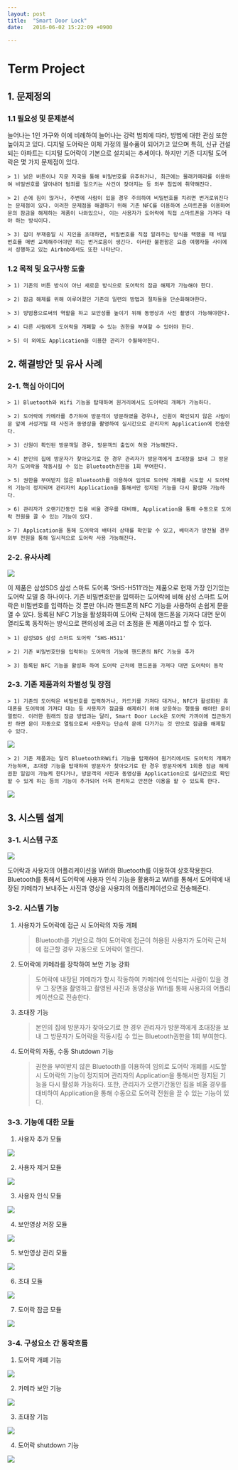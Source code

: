```yaml
---
layout: post
title:  "Smart Door Lock"
date:   2016-06-02 15:22:09 +0900

---
```



# Term Project



## 1. 문제정의



### 1.1	필요성 및 문제분석



늘어나는 1인 가구와 이에 비례하여 늘어나는 강력 범죄에 따라, 방범에 대한 관심 또한 높아지고 있다. 디지털 도어락은 이제 가정의 필수품이 되어가고 있으며 특히, 신규 건설되는 아파트는 디지털 도어락이 기본으로 설치되는 추세이다. 하지만 기존 디지털 도어락은 몇 가지 문제점이 있다.

	> 1) 낡은 버튼이나 지문 자국을 통해 비밀번호를 유추하거나, 최근에는 몰래카메라를 이용하여 비밀번호를 알아내어 범죄를 일으키는 사건이 잦아지는 등 외부 침입에 취약해진다.

	> 2) 손에 짐이 많거나, 주변에 사람이 있을 경우 주의하여 비밀번호를 치려면 번거로워진다는 문제점이 있다. 이러한 문제점을 해결하기 위해 기존 NFC를 이용하여 스마트폰을 이용하여 문의 잠금을 해제하는 제품이 나와있으나, 이는 사용자가 도어락에 직접 스마트폰을 가져다 대야 하는 방식이다.

	> 3) 집이 부재중일 시 지인을 초대하면, 비밀번호를 직접 알려주는 방식을 택했을 때 비밀번호를 매번 교체해주어야만 하는 번거로움이 생긴다. 이러한 불편함은 요즘 여행자들 사이에서 성행하고 있는 Airbnb에서도 또한 나타난다.




### 1.2 목적 및 요구사항 도출



	> 1) 기존의 버튼 방식이 아닌 새로운 방식으로 도어락의 잠금 해제가 가능해야 한다.

	> 2) 잠금 해제를 위해 이루어졌던 기존의 일련의 방법과 절차들을 단순화해야한다.

	> 3) 방범용으로써의 역할을 하고 보안성를 높이기 위해 동영상과 사진 촬영이 가능해야한다.

	> 4) 다른 사람에게 도어락을 개폐할 수 있는 권한을 부여할 수 있어야 한다.

	> 5) 이 외에도 Application을 이용한 관리가 수월해야한다.




## 2. 해결방안 및 유사 사례



### 2-1. 핵심 아이디어



	> 1) Bluetooth와 Wifi 기능을 탑재하여 원거리에서도 도어락의 개폐가 가능하다.

	> 2) 도어락에 카메라를 추가하여 방문객이 방문하였을 경우나, 신원이 확인되지 않은 사람이 문 앞에 서성거릴 때 사진과 동영상을 촬영하여 실시간으로 관리자의 Application에 전송한다.

	> 3) 신원이 확인된 방문객일 경우, 방문객의 출입이 허용 가능해진다.

	> 4) 본인의 집에 방문자가 찾아오기로 한 경우 관리자가 방문객에게 초대장을 보내 그 방문자가 도어락을 작동시킬 수 있는 Bluetooth권한을 1회 부여한다.

	> 5) 권한을 부여받지 않은 Bluetooth를 이용하여 임의로 도어락 개폐를 시도할 시 도어락의 기능이 정지되며 관리자의 Application을 통해서만 정지된 기능을 다시 활성화 가능하다.

	> 6) 관리자가 오랜기간동안 집을 비울 경우를 대비해, Application을 통해 수동으로 도어락 전원을 끌 수 있는 기능이 있다.

	> 7) Application을 통해 도어락의 배터리 상태를 확인할 수 있고, 배터리가 방전될 경우 외부 전원을 통해 일시적으로 도어락 사용 가능해진다.




### 2-2. 유사사례



![](http://www.samsungsds-nss.com/ko/solution/country/ddl/img/SHS-h511_001.jpg)

이 제품은 삼성SDS 삼성 스마트 도어록 ‘SHS-H511‘라는 제품으로 현재 가장 인기있는 도어락 모델 중 하나이다. 기존 비밀번호만을 입력하는 도어락에 비해 삼성 스마트 도어락은 비밀번호를 입력하는 것 뿐만 아니라 핸드폰의 NFC 기능을 사용하여 손쉽게 문을 열 수 있다. 등록된 NFC 기능을 활성화하여 도어락 근처에 핸드폰을 가져다 대면 문이 열리도록 동작하는 방식으로 편의성에 조금 더 초점을 둔 제품이라고 할 수 있다.

	> 1) 삼성SDS 삼성 스마트 도어락 ‘SHS-H511'

	> 2) 기존 비밀번호만을 입력하는 도어락의 기능에 핸드폰의 NFC 기능을 추가

	> 3) 등록된 NFC 기능을 활성화 하여 도어락 근처에 핸드폰을 가져다 대면 도어락이 동작

### 2-3. 기존 제품과의 차별성 및 장점



	> 1) 기존의 도어락은 비밀번호를 입력하거나, 카드키를 가져다 대거나, NFC가 활성화된 휴대폰을 도어락에 가져다 대는 등 사용자가 잠금을 해제하기 위해 상응하는 행동을 해야만 문이 열렸다. 이러한 원래의 잠금 방법과는 달리, Smart Door Lock은 도어락 가까이에 접근하기만 하면 문이 자동으로 열림으로써 사용자는 단순히 문에 다가가는 것 만으로 잠금을 해제할 수 있다.

![](https://lh3.googleusercontent.com/-AMFr2D8wkHg/V1h4OalYtVI/AAAAAAABPIo/eYgv6-mZYNQA5gH6gwDBMU1KiWWCQx3UwCL0B/w475-h577-no/%25EA%25B7%25B8%25EB%25A6%25BC1.jpg)

	> 2) 기존 제품과는 달리 Bluetooth와Wifi 기능을 탑재하여 원거리에서도 도어락의 개폐가 가능하며, 초대장 기능을 탑재하여 방문자가 찾아오기로 한 경우 방문자에게 1회용 잠금 해제 권한 일임이 가능케 한다거나, 방문객의 사진과 동영상을 Application으로 실시간으로 확인할 수 있게 하는 등의 기능이 추가되어 더욱 편리하고 안전한 이용을 할 수 있도록 한다.

![](https://lh6.googleusercontent.com/-P16ObHS8vZU/V1h4OqIZkCI/AAAAAAABPIo/rWjKIBYIwDYWtIqGLDT1So-xFOH1aHLAACL0B/w559-h577-no/%25EA%25B7%25B8%25EB%25A6%25BC2.jpg)





## 3. 시스템 설계



### 3-1. 시스템 구조



![](https://lh3.googleusercontent.com/-6IghTG_ewgk/V1QJeQCv80I/AAAAAAAAAA0/RnNwYVdpsiAlPFQ1_eBkuW8yIYeSJwVEwCL0B/w953-h491-no/%25EA%25B5%25AC%25EC%25A1%25B0.png)

도어락과 사용자의 어플리케이션을 Wifi와 Bluetooth를 이용하여 상호작용한다. Bluetooth를 통해서 도어락에 사용자 인식 기능을 활용하고 Wifi를 통해서 도어락에 내장된 카메라가 보내주는 사진과 영상을 사용자의 어플리케이션으로 전송해준다.





### 3-2. 시스템 기능



1) 사용자가 도어락에 접근 시 도어락의 자동 개폐

	> Bluetooth를 기반으로 하여 도어락에 접근이 허용된 사용자가 도어락 근처에 접근할 경우 자동으로 도어락이 열린다.

2) 도어락에 카메라를 장착하여 보안 기능 강화

	> 도어락에 내장된 카메라가 항시 작동하여 카메라에 인식되는 사람이 있을 경우 그 장면을 촬영하고 촬영된 사진과 동영상을 Wifi를 통해 사용자의 어플리케이션으로 전송한다.

3) 초대장 기능

	> 본인의 집에 방문자가 찾아오기로 한 경우 관리자가 방문객에게 초대장을 보내 그 방문자가 도어락을 작동시킬 수 있는 Bluetooth권한을 1회 부여한다.

4) 도어락의 자동, 수동 Shutdown 기능

	> 권한을 부여받지 않은 Bluetooth를 이용하여 임의로 도어락 개폐를 시도할 시 도어락의 기능이 정지되며 관리자의 Application을 통해서만 정지된 기능을 다시 활성화 가능하다. 또한, 관리자가 오랜기간동안 집을 비울 경우를 대비하여 Application을 통해 수동으로 도어락 전원을 끌 수 있는 기능이 있다.





### 3-3. 기능에 대한 모듈



1) 사용자 추가 모듈

![](https://lh3.googleusercontent.com/IGM_SO2-tWCbc8tsdmG9SPKUx1GYzJhJXiUiCFXJrqxXhaMlWCtmUWcgSBcCd8vyB4gJwew=s165)



2) 사용자 제거 모듈

![](https://lh3.googleusercontent.com/t5D9FC8QGHK84TssAgwzJO-YzB61Y1eWC6elOBWZxZOwyOGQrNh6vX_dljyqVAuXhwQnFKDPm2Hp40vmmONZ9U_mgcY7F6-u8_cx16djNPW8OFqgu6yBjK7SoA1nwHC0Zd93OEDDs9f_-Jh_T8UAaZvvKp5qjjPyD9V6KyRAvNAo4ckj3PPyDwk91ZknKi6acPjnpkoTVKtcjVQfV276iIxzX1BxguCZAhj8IECye7SeKjRri0BnADJmcadOVBn4IwDjMn8UqukKNJqXqCYRB8wWDOQgSX2U8I_HV25rKEkxwu_Ymynm4FyKt8_SYguAq_9iycYo5_DDNYZkbFwLkuL2EUIUUKyrCv_ZV5VbAbqF8FThNRGNXQsfThjQNq9sVCDzR82B38RIBPtV7LxVyDhFJTJaKSAF4IUaeBmMsUhtgzO48j0MFxqvawyp6aYfhXDoqvDcbR-9ihPp0MTSN0IhWb4Hy8XPYBXMPPjoV12UKAL3sBthOW3meVoH1jw90610ecosRPK8CiGQb0Y5jizmPdmmRBukYrWlkHEuVzbJlDMovdu0mdCzQaXGEbtZcceyXdzCIFgUKH70-RMS8dDsagO_Gw=w693-h194-no)


3) 사용자 인식 모듈

![](https://lh3.googleusercontent.com/DXxYYgm7NLMsc5-8d9HZfP1B-5nJEdGSuRNZiWFN2n3PkK_u6Qa4VgsVVdGxygxB5U-OiV7H6f0pINv9GcGjaYr0cej2hwkQtare-FXwv52yfKbEzo68i60KwGFlB14U8gJxknH4ZpuZULxigPMsJal9bbqZJyeDnTwPhZKb4XxcGmZ9ie6TY7KDIITq3Af0QpspzfYDK3_p3YCTFmT9pdQ57vZslr87jV_JmKv9S_Cq-BmmkPYCTHN07ZYX2HCTvAHoyqb2o4RGu2swHvNzbPankBzVAes-ohAgNbETKorc_jF6dQ78nt6lgdbP7jDdmejl4u8nfMyNEvXG5nigLUJsPAg72K5D9jYddFpbG44LQgJC173_7GmAzl_-4qsz-NqKTX1UMFX6D8TItIATAdc9V-TYmDbMn0mHUdtRmfEnSNeCVZVPC02zUQkqYUwAXbroxQweMDs84Wkpxh3u2XVNYgtLVFo-3x9EoQ8kAogoIobDZhWjBbZJW2fZjidAfJ4zr17BkPneRiMZIRIWxWY82Wl5Q_1yVJcMt6CL7LmtDocJ1CYoe8-j2lpGxp4mwjOrrO0vb27lvzyXSXnB5erNN_ldkQ=w918-h328-no)


4) 보안영상 저장 모듈

![](https://lh3.googleusercontent.com/ipw7yaf461RCRJYovQymcyAc80VlZ5JGIOM2C1zg3lUYO5l34BloVYxcS2dJuJOVJ49-CjDiVNsWDq77ngsUfUJDrj6acZj7nxTaLTTY5s6U5jUEJci_2AJJjvRhZBDEzmz7t1qcxs0ExQspUubTHU84L_KJs0mmA7ym3Jhkev2K6k0EjLxpcxGD7rMRdHxi32QqeN5m2wwJG86SXNoUxrogHGkv4o0UgJmIr8_jCTfo7YA2u8Td_7fcVb0xi-I6Ru5WkW9lnFdJQnNrIbzCkyE3ozrpzcpA58GjjBXHF-TOUVDgQ8sK8g2Q3aKES_I2iEsqI6l3yw3lSGr94lDQGk6WPIy9pSviMLVCxl6dRZPkKiiUwjV0vaaj-R2VbdOdQC93oLPOTnm71TDKkYGK-B5njXKOSbHnWUhYfoQJHEi8DvebhZv85vQ1APiaCeHikJWPpBRxJKtRvS7UB5yVLN0PCKfmp3Wg8SoXiujDD-HNO4H3q2rjZ8LEJ4Xl84BwBrwvsF4VEk1_F3oAe20o7oceBlkcES1NzrabOML4Tj8yCX43ytaMmXDOqROLZrOgtLJ63F8qxTtmtPuzVoecc3gHCR7YpA=w680-h190-no)


5) 보안영상 관리 모듈

![](https://lh3.googleusercontent.com/0c--QLMk7eudIl8eSTKoB6iVNnUUF9yyzxWwCRkkpfNJj0KFux6POhC6RR5Yk1nHXZxWLJzwcbrUt1USCy2PtEMbUyPETPbTGGBYcHkST6L13u3jIsYOX64c_dpo-8Amrnnm1GArpf-pwE7h1DPt7I1nmIQO95F-DdLPXqZ2stSjcEU_4BeZ9m3tL9GGXMk8dw0YgI7C9fiBQdUlpelt4sLR2Pe9FLib18rKLmGXYuknYVzragzjnMmfIIAIwSi3_G0q7cF4K4zyyRaIDcfG_ticVIsGe3zOmtus0gdXvIJayv7HxSfOYGCRnCAgLkSb34DqdbNIGMW2KmBqEKhRJtHgBrWSHrMPK8YfRi3-HE_aciPZEeyT6Vmv3Iabeu-j3oY2Kyv_PfGhdkAWmOLzqvk0ytDmtVdBfdXDVGNeBVo2m5iSMLULoNqnanopAcvUrzRP2HDk5bx59k3btv2Wb18BNTx0_qGWVXgsGfrvAUqdaoeGnPQnxFpqDEtcJ-R7c1DJL0rk8KcM5RPv33TDpGVwc02xMHwduaDzwQY8C4cehz30NJFXdJWt4d7eMq2N0NBAq4gb73sFWDxBrbccnsMZ0Hb7pA=w683-h373-no)


6) 초대 모듈

![](https://lh3.googleusercontent.com/1J2AkyDYne1m85a79liCF1coHRZXK2sRVziXr16qDWWg9hTP1iiiz_MrP-SvzpR8fcIaekl3RHOsiFy3jwT5yWyOjq0VeIKaF-nGJYm-A7iA6h1bRL7qqWKwQ2FFDaYP5thjZaqu2AzTZAh0DYIW6YsN1DYwXQAFD3F9OZzOfC0JUJzNXJEQ0519it9fOoI3UFtR593Neo5Zhh7UnWEyKs_K8X28n-8kvuH5lzTq9qSGt4edigAzi03eEmHlq6TmlKX-amnqc5q0hVby9jstofzjgZReNdOnI-4v2FUKLXeflREweBwgUxjlXBUGL9jiZTWA7HWuWnexJExE0uUnitmqcqRXTUaktE6hyT3YEoPW8KMb9Z9ebj0kRHFCvp57LomUPq6loE3z2WgiVrMGKskcxZFl3qV0wM4q2smUeVQl5LNCT7h1USSu8Cu_qOpA0tB4wF9il7i9RDnL07WTMs2i5Dix73KSmZasYM36bBKQJQWl80_WozaNN-RNo7cP8mNuGwJ3IelVftyobho6-rdOy2yLakaoGQgc8RKPWsHWYzgVAQQq7GP-5ULG0RkUdF0mNcFTqw_cIZ3AJierpFCLUghOpg=w713-h312-no)


7) 도어락 잠금 모듈

![](https://lh3.googleusercontent.com/WJGKuVF3E-VknDQ5LYXSOAcR8GlUWlAn7OAzGMUaABi9rJYoPklxvv6YCI8wmt_QFQTRf0b14nt9gt5guqflBOTOo-F9FY7fV-PjaTtoGneXpqD4e7Pn1t0YJbG3oTHpl1QW511XEq3Zd5RaphvMz1y8LCcUNN4pYAETI2deMXdkCd20HpCCGG4DNovM5uNtekgkuwnKw8IFRjrZb1iz5tuudN55WdjjNArX9JgWYWNLLf439m435qRwW-rlwAwlk4yElR661Ss5PMGXTiWRb6OwhrHB7XHXtN829EVoTyNaEtAS7Mtay9nMK5jSDu1uIYSkjt82ifFfAks9fXDxwy4M1NiYTSkkvdOPRZTtri1sAcDfdo2aP4P77dPFKkX_jvwXwsVfoVxb5oOP_mlxm4xkE6SHmmLCuEIT6ltS2pqkUx4EJZIH7JvUESmIZw9TUuTjHWCU9eqwTSVCJUUj_pcP_WRTT2gdPm8KalS73t52kIXr4bfnVDVDZ8KMqxnErr_H8diqXe6tuymqQbqSaZFS4L4ZnVpcJSkyibOkAyJVsq97mGE8XKqo4EYaSiSl_KGpem27hG9xB9GtBS_Oevs863ICZA=w683-h184-no)





### 3-4. 구성요소 간 동작흐름


1) 도어락 개폐 기능

![](https://lh4.googleusercontent.com/-qlgnPDx52I0/V1u6n-PXMEI/AAAAAAAAACI/I1xu4wja4FElrv8DmIrPwf7G35329bnfgCL0B/w622-h235-no/%25EA%25B7%25B8%25EB%25A6%25BC1.png)



2) 카메라 보안 기능

![](https://lh3.googleusercontent.com/-n2QLAn2Ssu0/V1vCiSwJbTI/AAAAAAAAADg/pwsh290Bance4acFPV3FmmMQ7Drmn9rogCL0B/w621-h277-no/%25EA%25B7%25B8%25EB%25A6%25BC2.png)



3) 초대장 기능

![](https://lh4.googleusercontent.com/-wM3Yz2yfOpw/V1vE_yFDotI/AAAAAAAAAFM/y3R2vPeSGgQyDH59kJjaPFmN181E38jxQCL0B/w621-h201-no/%25EA%25B7%25B8%25EB%25A6%25BC3.png)



4) 도어락 shutdown 기능

![](https://lh5.googleusercontent.com/-jHzHjDao1as/V1u7RuYZSVI/AAAAAAAAACw/svWtqyRSZrEeg6AW7cmQor2e3f9bfdnPgCL0B/w622-h292-no/%25EA%25B7%25B8%25EB%25A6%25BC4.png)


